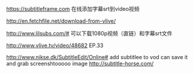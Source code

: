 https://subtitleframe.com 在线添加字幕srt到video视频

http://en.fetchfile.net/download-from-vlive/

http://www.lilsubs.com/# 可以下载1080p视频（直链）和字幕srt文件

http://www.vlive.tv/video/48682 EP.33


http://www.nikse.dk/SubtitleEdit/Online#     add subtitlee to vod can save it and grab screenshtooooo image
http://subtitle-horse.com/





